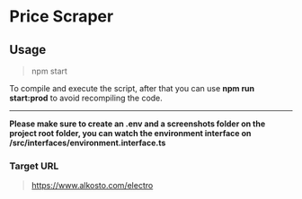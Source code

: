 # Price Scraper


## Usage

> npm start

To compile and execute the script, after that you can use **npm run start:prod** to avoid recompiling the code.

----------

**Please make sure to create an .env and a screenshots folder on the project root folder, you can watch the environment interface on /src/interfaces/environment.interface.ts**

### Target URL

> https://www.alkosto.com/electro
